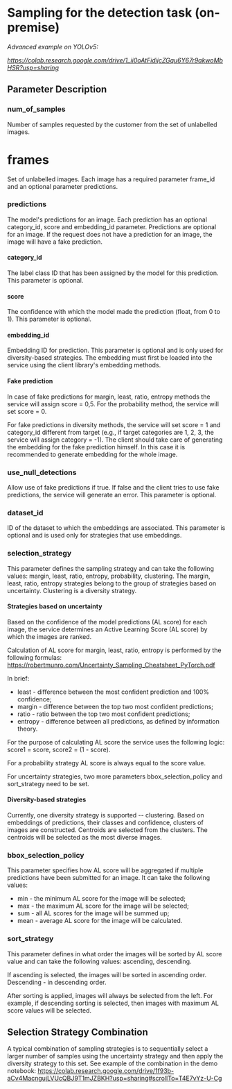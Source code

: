 # Sampling for the detection task (on-premise)

_*Advanced example on YOLOv5:*_

_https://colab.research.google.com/drive/1_ii0oAtFidijcZGqu6Y67r9akwoMbHSR?usp=sharing_

## Parameter Description

### num_of_samples

Number of samples requested by the customer from the set of unlabelled images.


# frames

Set of unlabelled images. Each image has a required parameter frame_id and an optional parameter predictions.

### predictions

The model's predictions for an image. Each prediction has an optional category_id, score and embedding_id parameter. Predictions are optional for an image. If the request does not have a prediction for an image, the image will have a fake prediction.

#### category_id

The label class ID that has been assigned by the model for this prediction.
This parameter is optional. 

#### score

The confidence with which the model made the prediction (float, from 0 to 1). This parameter is optional.

#### embedding_id

Embedding ID for prediction.  This parameter is optional and is only used for diversity-based strategies. The embedding must first be loaded into the service using the client library's embedding methods.

#### Fake prediction
In case of fake predictions for margin, least, ratio, entropy methods the service will assign score = 0,5. For the probability method, the service will set score = 0. 

For fake predictions in diversity methods, the service will set score = 1 and category_id different from target (e.g., if target categories are 1, 2, 3, the service will assign category =  -1).
The client should take care of generating the embedding for the fake prediction himself. In this case it is recommended to generate embedding for the whole image.
### use_null_detections

Allow use of fake predictions if true. If false and the client tries to use fake predictions, the service will generate an error. This parameter is optional. 

### dataset_id
ID of the dataset to which the embeddings are associated. This parameter is optional and is used only for strategies that use embeddings.

### selection_strategy

This parameter defines the sampling strategy and can take the following values: margin, least, ratio, entropy, probability, clustering. The margin, least, ratio, entropy strategies belong to the group of strategies based on uncertainty. Clustering is a diversity strategy.
#### Strategies based on uncertainty

Based on the confidence of the model predictions (AL score) for each image, the service determines an Active Learning Score (AL score) by which the images are ranked.

Calculation of AL score for margin, least, ratio, entropy is performed by the following formulas: https://robertmunro.com/Uncertainty_Sampling_Cheatsheet_PyTorch.pdf  

In brief:
* least - difference between the most confident prediction and 100% confidence;
* margin - difference between the top two most confident predictions;
* ratio  - ratio between the top two most confident predictions;
* entropy - difference between all predictions, as defined by information theory.

For the purpose of calculating AL score the service uses the following logic: score1 = score, score2 = (1 - score).

For a probability strategy AL score is always equal to the score value.

For uncertainty strategies, two more parameters bbox_selection_policy and sort_strategy need to be set.

#### Diversity-based strategies 

Currently, one diversity strategy is supported -- clustering. Based on embeddings of predictions, their classes and confidence, clusters of images are constructed. Centroids are selected from the clusters. The centroids will be selected as the most diverse images.

### bbox_selection_policy

This parameter specifies how AL score will be aggregated if multiple predictions have been submitted for an image. It can take the following values:
* min - the minimum AL score for the image will be selected;
* max - the maximum AL score for the image will be selected; 
* sum - all AL scores for the image will be summed up;
* mean - average AL score for the image will be calculated.

### sort_strategy

This parameter defines in what order the images will be sorted by AL score value and can take the following values: ascending, descending.

If ascending is selected, the images will be sorted in ascending order. Descending - in descending order.

After sorting is applied, images will always be selected from the left. For example, if descending sorting is selected, then images with maximum AL score values will be selected.

## Selection Strategy Combination 

A typical combination of sampling strategies is to sequentially select a larger number of samples using the uncertainty strategy and then apply the diversity strategy to this set. See example of the combination in the demo notebook: https://colab.research.google.com/drive/1f93b-aCv4MacngujLVUcQBJ9T1mJZBKH?usp=sharing#scrollTo=T4E7vYz-U-Cg

